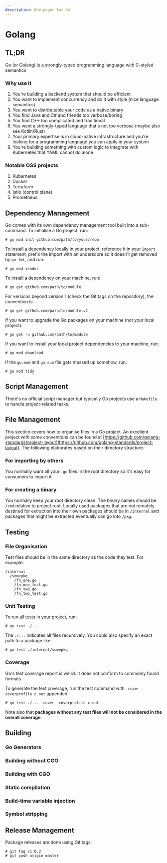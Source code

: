 ```yaml
---
description: One-pager for Go
---
```


# Golang

## TL;DR

Go \(or Golang\) is a strongly-typed programming language with C-styled semantics

### Why use it

1. You're building a backend system that should be efficient
2. You want to implement concurrency and do it with style \(nice language semantics\)
3. You want to distributable your code as a native binary
4. You find Java and C\# and friends too verbose/boring
5. You find C++ too complicated and traditional
6. You want a strongly-typed language that's not too verbose \(maybe also see Kotlin/Rust\)
7. Your primary expertise is in cloud-native infrastructure and you're looking for a programming language you can apply in your system
8. You're building something with custom logic to integrate with Kubernetes that YAML cannot do alone

### Notable OSS projects

1. Kubernetes
2. Docker
3. Terraform
4. Istio \(control plane\)
5. Prometheus

## Dependency Management

Go comes with its own dependency management tool built into a sub-command. To initialise a Go project, run:

```text
# go mod init github.com/path/to/your/repo
```

To install a dependency locally in your project, reference it in your `import` statement, prefix the import with an underscore so it doesn't get removed by `go fmt`, and run:

```text
# go mod vendor
```

To install a dependency on your machine, run:

```text
# go get github.com/path/to/module
```

For versions beyond version 1 \(check the Git tags on the repository\), the convention is:

```text
# go get github.com/path/to/module.v2
```

If you want to upgrade the Go packages on your machine \(not your local project\):

```text
# go get -u github.com/path/to/module
```

If you want to install your local project dependencies to your machine, run:

```text
# go mod download
```

If the `go.mod` and `go.sum` file gets messed up somehow, run:

```text
# go mod tidy
```

## Script Management

There's no official script manager but typically Go projects use a `Makefile` to handle project-related tasks.

## File Management

This section covers how to organise files in a Go project. An excellent project with some conventions can be found at [https://github.com/golang-standards/project-layout](https://github.com/golang-standards/project-layout). The following elaborates based on their directory structure.

### For importing by others

You normally want all your `.go` files in the root directory so it's easy for consumers to import it.

### For creating a binary

You normally keep your root directory clean. The binary names should be `/cmd` relative to project root. Locally used packages that are not remotely destined for extraction into their own packages should be in `/internal` and packages that might be extracted eventually can go into `/pkg`.

## Testing

### File Organisation

Test files should be in the same directory as the code they test. For example:

```text
/internal
  /somepkg
    /fn_one.go
    /fn_one_test.go
    /fn_two.go
    /fn_two_test.go
```

### Unit Testing

To run all tests in your project, run:

```text
# go test ./...
```

The `./...` indicates all files recursively. You could also specify an exact path to a package like:

```text
# go test ./internal/somepkg
```

### Coverage

Go's test coverage report is weird. It does not conform to commonly found formats.

To generate the test coverage, run the test command with `-cover -coverprofile c.out` appended:

```text
# go test ./... -cover -coverprofile c.out
```

Note also that **packages without any test files will not be considered in the overall coverage**.

## Building

### Go Generators

### Building without CGO

### Building with CGO

### Static compilation

### Build-time variable injection

### Symbol stripping

## Release Management

Package releases are done using Git tags.

```text
# git tag v1.0.2
# git push origin master
```



